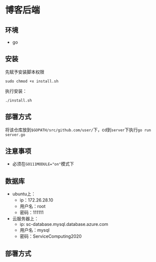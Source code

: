 # 博客后端

## 环境
- go

## 安装

先赋予安装脚本权限

```
sudo chmod +x install.sh
```

执行安装：

```
./install.sh
```

## 部署方式

将该仓库放到`$GOPATH/src/github.com/user/`下，cd到`server`下执行`go run server.go`

## 注意事项

* 必须在`GO111MODULE="on"`模式下

## 数据库

* ubuntu上：
  * ip：172.26.28.10
  * 用户名：root
  * 密码：111111
* 云服务器上：
  * ip: sc-database.mysql.database.azure.com
  * 用户名：mysql
  * 密码：ServiceComputing2020

## 部署方式
